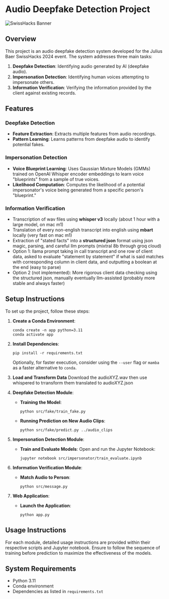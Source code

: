 
# Audio Deepfake Detection Project

![SwissHacks Banner](https://upload.wikimedia.org/wikipedia/commons/thumb/b/b8/Julius_B%C3%A4r_Logo.svg/2560px-Julius_B%C3%A4r_Logo.svg.png)

## Overview
This project is an audio deepfake detection system developed for the Julius Baer SwissHacks 2024 event. The system addresses three main tasks:

1. **Deepfake Detection**: Identifying audio generated by AI (deepfake audio).
2. **Impersonation Detection**: Identifying human voices attempting to impersonate others.
3. **Information Verification**: Verifying the information provided by the client against existing records.

## Features
### Deepfake Detection
- **Feature Extraction**: Extracts multiple features from audio recordings.
- **Pattern Learning**: Learns patterns from deepfake audio to identify potential fakes.

### Impersonation Detection
- **Voice Blueprint Learning**: Uses Gaussian Mixture Models (GMMs) trained on OpenAI Whisper encoder embeddings to learn voice "blueprints" from a sample of true voices.
- **Likelihood Computation**: Computes the likelihood of a potential impersonator's voice being generated from a specific person's "blueprint."

### Information Verification
- Transcription of wav files using **whisper v3** locally (about 1 hour with a large model, on mac m1)
- Translation of every non-english transcript into english using **mbart** locally (very fast on mac m1)
- Extraction of "stated facts" into a **structured json** format using json magic, parsing, and careful llm prompts (mixtral 8b through groq cloud)
- Option 1: llama prompt taking in call transcript and one row of client data, asked to evaluate "statement by statement" if what is said matches with corresponding column in client data, and outputting a boolean at the end (easy to parse)
- Option 2 (not implemented): More rigorous client data checking using the structured json, manually eventually llm-assisted (probably more stable and always faster)

## Setup Instructions
To set up the project, follow these steps:

1. **Create a Conda Environment**:
   ```
   conda create -n app python=3.11
   conda activate app
   ```

2. **Install Dependencies**:
   ```
   pip install -r requirements.txt
   ```
   Optionally, for faster execution, consider using the `--user` flag or `mamba` as a faster alternative to `conda`.

3. **Load and Transform Data**
Download the audioXYZ.wav then use whispered to trransform them translated to audioXYZ.json

4. **Deepfake Detection Module**:
   - **Training the Model**:
     ```
     python src/fake/train_fake.py
     ```
   - **Running Prediction on New Audio Clips**:
     ```
     python src/fake/predict.py ../audio_clips
     ```

5. **Impersonation Detection Module**:
   - **Train and Evaluate Models**:
     Open and run the Jupyter Notebook:
     ```
     jupyter notebook src/impersonator/train_evaluate.ipynb
     ```

6. **Information Verification Module**:
   - **Match Audio to Person**:
     ```
     python src/message.py
     ```

7. **Web Application**:
   - **Launch the Application**:
     ```
     python app.py
     ```

## Usage Instructions
For each module, detailed usage instructions are provided within their respective scripts and Jupyter notebook. Ensure to follow the sequence of training before prediction to maximize the effectiveness of the models.

## System Requirements
- Python 3.11
- Conda environment
- Dependencies as listed in `requirements.txt`
